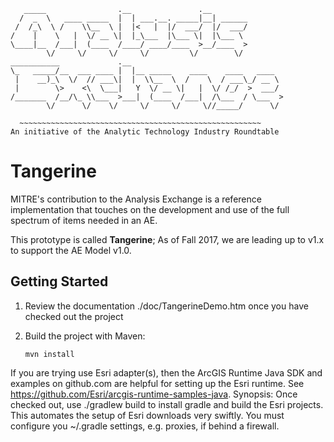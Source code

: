 ```
   _____                .__               .__
  /  _  \   ____ _____  |  | ___.__. _____|__| ______
 /  /_\  \ /    \\__  \ |  |<   |  |/  ___/  |/  ___/
/    |    \   |  \/ __ \|  |_\___  |\___ \|  |\___ \
\____|__  /___|  (____  /____/ ____/____  >__/____  >
        \/     \/     \/     \/         \/        \/
___________             .__
\_   _____/__  ___ ____ |  |__ _____    ____    ____   ____
 |    __)_\  \/  // ___\|  |  \\__  \  /    \  / ___\_/ __ \
 |        \>    <\  \___|   Y  \/ __ \|   |  \/ /_/  >  ___/
/_______  /__/\_ \\___  >___|  (____  /___|  /\___  / \___  >
        \/      \/    \/     \/     \/     \//_____/      \/

  ~~~~~~~~~~~~~~~~~~~~~~~~~~~~~~~~~~~~~~~~~~~~~~~~~~~~~~
An initiative of the Analytic Technology Industry Roundtable
```


Tangerine
===========
MITRE's contribution to the Analysis Exchange is a reference implementation that 
touches on the development and use of the full spectrum of items needed in an AE.

This prototype is called **Tangerine**;  As of Fall 2017, we are leading up to v1.x
to support the AE Model v1.0.

Getting Started
-------------

1. Review the documentation ./doc/TangerineDemo.htm once you have checked out the project
2. Build the project with Maven:

   ``` mvn install ```

If you are trying use Esri adapter(s), then the ArcGIS Runtime Java SDK and examples on github.com 
are helpful for setting up the Esri runtime. See https://github.com/Esri/arcgis-runtime-samples-java. 
Synopsis: Once checked out, use ./gradlew build to install gradle and build the Esri projects.  This
automates the setup of Esri downloads very swiftly.  You must configure you ~/.gradle settings, e.g. 
proxies, if behind a firewall.
